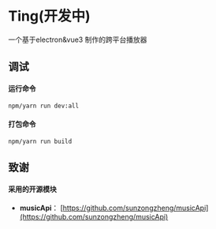 # Ting(开发中)
一个基于electron&vue3 制作的跨平台播放器

## 调试
#### 运行命令
```shell
npm/yarn run dev:all
```
#### 打包命令
```shell
npm/yarn run build
```

## 致谢
#### 采用的开源模块
- **musicApi**： [https://github.com/sunzongzheng/musicApi](https://github.com/sunzongzheng/musicApi)

